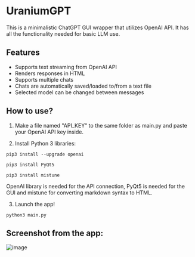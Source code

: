 # UraniumGPT
This is a minimalistic ChatGPT GUI wrapper that utilizes OpenAI API. It has all the functionality needed for basic LLM use.

## Features

- Supports text streaming from OpenAI API
- Renders responses in HTML
- Supports multiple chats
- Chats are automatically saved/loaded to/from a text file
- Selected model can be changed between messages

## How to use?

1. Make a file named "API_KEY" to the same folder as main.py and paste your OpenAI API key inside. 

2. Install Python 3 libraries:

`pip3 install --upgrade openai`

`pip3 install PyQt5`

`pip3 install mistune`

OpenAI library is needed for the API connection, PyQt5 is needed for the GUI and mistune for converting markdown syntax to HTML.

3. Launch the app!

`python3 main.py`

## Screenshot from the app:

![image](https://github.com/rantalaofficial/UraniumGPT/assets/33716618/f5920a58-25c3-4ccd-913e-1fb149436a1c)







